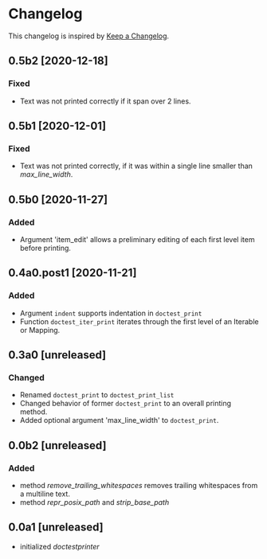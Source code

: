 # Changelog
This changelog is inspired by [Keep a Changelog](https://keepachangelog.com/en/1.0.0/).

## 0.5b2 [2020-12-18]
### Fixed
- Text was not printed correctly if it span over 2 lines.

## 0.5b1 [2020-12-01]
### Fixed
- Text was not printed correctly, if it was within a single line smaller than 
  *max_line_width*.

## 0.5b0 [2020-11-27]
### Added
- Argument 'item_edit' allows a preliminary editing of each first level item
  before printing.

## 0.4a0.post1 [2020-11-21]
### Added
- Argument `indent` supports indentation in `doctest_print`
- Function `doctest_iter_print` iterates through the first level of an Iterable or
  Mapping.

## 0.3a0 [unreleased]
### Changed
- Renamed `doctest_print` to `doctest_print_list`
- Changed behavior of former `doctest_print` to an overall printing method.
- Added optional argument 'max_line_width' to `doctest_print`.

## 0.0b2 [unreleased]
### Added
- method *remove_trailing_whitespaces* removes trailing whitespaces from a
  multiline text.
- method *repr_posix_path* and *strip_base_path*

## 0.0a1 [unreleased]
- initialized *doctestprinter*
